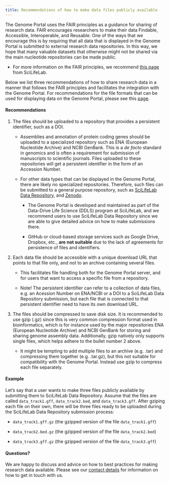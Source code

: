 ```yaml
---
title: Recommendations of how to make data files publicly available
---
```


The Genome Portal uses the FAIR principles as a guidance for sharing of research data. FAIR encourages researchers to make their data Findable, Accessible, Interoperable, and Reusable. One of the ways that we encourage this is by requiring that all data that is displayed in the Genome Portal is submitted to external research data repositories. In this way, we hope that many valuable datasets that otherwise might not be shared via the main nucleotide repositories can be made public.

- For more information on the FAIR principles, we recommend <a href="https://data-guidelines.scilifelab.se/topics/fair-principles/ ">this page</a> from SciLifeLab.

Below we list three recommendations of how to share research data in a manner that follows the FAIR principles and facilitates the integration with the Genome Portal. For recommendations for the file formats that can be used for displaying data on the Genome Portal, please see this  <a href="/add_genome/recommendations_for_file_formats">page</a>.

#### Recommendations

1. The files should be uploaded to a repository that provides a persistent identifier, such as a DOI.

    - Assemblies and annotation of protein coding genes should be uploaded to a specialized repository such as ENA (European Nucleotide Archive) and NCBI GenBank. This is a *de facto* standard in genomics and is often a requirement for submission of manuscripts to scientific journals. Files uploaded to these repositories will get a persistent identifier in the form of an Accession Number.

    - For other data types that can be displayed in the Genome Portal, there are likely no specialized repositories. Therefore, such files can be submitted to a general purpose repository, such as <a href="https://figshare.scilifelab.se/">SciLifeLab Data Repository</a>, and <a href="https://zenodo.org/">Zenodo</a>.

        - The Genome Portal is developed and maintained as part of the Data-Drive Life Science (DDLS) program at SciLifeLab, and we recommend users to use SciLifeLab Data Repository since we are able to give detailed advice on how to make submissions there.

        - GitHub or cloud-based storage services such as Google Drive, Dropbox, etc., **are not suitable** due to the lack of agreements for persistence of files and identifiers.

2. Each data file should be accessible with a unique download URL that points to that file only, and not to an archive containing several files.

    - This facilitates file handling both for the Genome Portal server, and for users that want to access a specific file from a repository.

    - Note! The persistent identifier can refer to a collection of data files, e.g. an Acession Number on ENA/NCBI or a DOI to a SciLifeLab Data Repository submission, but each file that is connected to that persistent identifier need to have its own download URL.

3. The files should be compressed to save disk size. It is recommended to use gzip (.gz) since this is very common compression format used in bioinformatics, which is for instance used by the major repositories ENA (European Nucleotide Archive) and NCBI GenBank for storing and sharing genome assembly data. Additionally, gzip natively only supports single files, which helps adhere to the bullet number 2 above.

    - It might be tempting to add multiple files to an archive (e.g. .tar) and compressing them together (e.g. .tar.gz), but this not suitable for compatibility with the Genome Portal. Instead use gzip to compress each file separately.

#### Example

Let’s say that a user wants to make three files publicly available by submitting them to SciLifeLab Data Repository. Assume that the files are called `data_track1.gff`, `data_track2.bed`, and `data_track3.gff`. After gziping each file on their own, there will be three files ready to be uploaded during the SciLifeLab Data Repository submission process:

- `data_track1.gff.gz` (the gzipped version of the file `data_track1.gff`)

- `data_track2.bed.gz` (the gzipped version of the file `data_track2.bed`)

- `data_track3.gff.gz` (the gzipped version of the file `data_track3.gff`)

#### Questions?

 We are happy to discuss and advice on how to best practices for making research data available. Please see our <a href="/contact" target="_blank">contact details</a> for information on how to get in touch with us.
